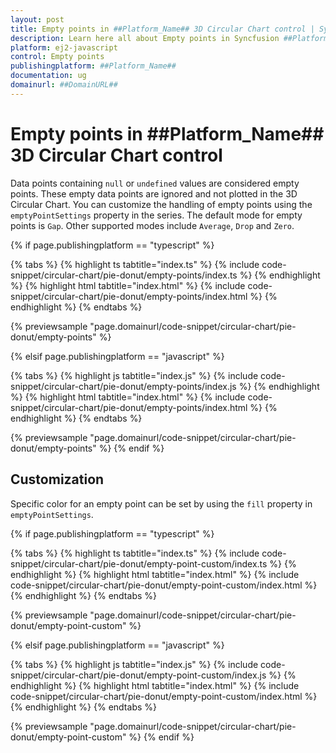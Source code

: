 ```yaml
---
layout: post
title: Empty points in ##Platform_Name## 3D Circular Chart control | Syncfusion
description: Learn here all about Empty points in Syncfusion ##Platform_Name## 3D Circular Chart control of Syncfusion Essential JS 2 and more.
platform: ej2-javascript
control: Empty points 
publishingplatform: ##Platform_Name##
documentation: ug
domainurl: ##DomainURL##
---
```


# Empty points in ##Platform_Name## 3D Circular Chart control

Data points containing `null` or `undefined` values are considered empty points. These empty data points are ignored and not plotted in the 3D Circular Chart. You can customize the handling of empty points using the `emptyPointSettings` property in the series. The default mode for empty points is `Gap`. Other supported modes include `Average`, `Drop` and `Zero`.

{% if page.publishingplatform == "typescript" %}

{% tabs %}
{% highlight ts tabtitle="index.ts" %}
{% include code-snippet/circular-chart/pie-donut/empty-points/index.ts %}
{% endhighlight %}
{% highlight html tabtitle="index.html" %}
{% include code-snippet/circular-chart/pie-donut/empty-points/index.html %}
{% endhighlight %}
{% endtabs %}
        
{% previewsample "page.domainurl/code-snippet/circular-chart/pie-donut/empty-points" %}

{% elsif page.publishingplatform == "javascript" %}

{% tabs %}
{% highlight js tabtitle="index.js" %}
{% include code-snippet/circular-chart/pie-donut/empty-points/index.js %}
{% endhighlight %}
{% highlight html tabtitle="index.html" %}
{% include code-snippet/circular-chart/pie-donut/empty-points/index.html %}
{% endhighlight %}
{% endtabs %}

{% previewsample "page.domainurl/code-snippet/circular-chart/pie-donut/empty-points" %}
{% endif %}

## Customization

Specific color for an empty point can be set by using the `fill` property in `emptyPointSettings`.

{% if page.publishingplatform == "typescript" %}

{% tabs %}
{% highlight ts tabtitle="index.ts" %}
{% include code-snippet/circular-chart/pie-donut/empty-point-custom/index.ts %}
{% endhighlight %}
{% highlight html tabtitle="index.html" %}
{% include code-snippet/circular-chart/pie-donut/empty-point-custom/index.html %}
{% endhighlight %}
{% endtabs %}
        
{% previewsample "page.domainurl/code-snippet/circular-chart/pie-donut/empty-point-custom" %}

{% elsif page.publishingplatform == "javascript" %}

{% tabs %}
{% highlight js tabtitle="index.js" %}
{% include code-snippet/circular-chart/pie-donut/empty-point-custom/index.js %}
{% endhighlight %}
{% highlight html tabtitle="index.html" %}
{% include code-snippet/circular-chart/pie-donut/empty-point-custom/index.html %}
{% endhighlight %}
{% endtabs %}

{% previewsample "page.domainurl/code-snippet/circular-chart/pie-donut/empty-point-custom" %}
{% endif %}